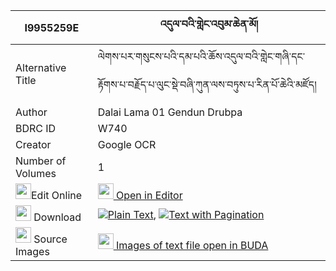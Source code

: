 |I9955259E|འདུལ་བའི་གླེང་འབུམ་ཆེན་མོ། 
| --- | --- 
|Alternative Title |ལེགས་པར་གསུངས་པའི་དམ་པའི་ཆོས་འདུལ་བའི་གླེང་གཞི་དང་རྟོགས་པ་བརྗོད་པ་ལུང་སྡེ་བཞི་ཀུན་ལས་བཏུས་པ་རིན་པོ་ཆེའི་མཛོད།
|Author| Dalai Lama 01 Gendun Drubpa
|BDRC ID | W740
|Creator | Google OCR
|Number of Volumes| 1
|<img width="25" src="https://img.icons8.com/color/25/000000/edit-property.png">Edit Online| [<img width="25" src="https://avatars.githubusercontent.com/u/45091458?s=200&v=4"> Open in Editor](http://editor.openpecha.org/I9955259E)
|<img width="25" src="https://img.icons8.com/fluent/48/000000/download-2.png"/>  Download | [![](https://img.icons8.com/color/20/000000/txt.png)Plain Text](https://github.com/Openpecha/I9955259E/releases/download/v1/dulwa_i_lengbum_chen_mo_plain_P00029.zip), [![](https://img.icons8.com/color/20/000000/txt.png)Text with Pagination](https://github.com/Openpecha/I9955259E/releases/download/v1/dulwa_i_lengbum_chen_mo_pages_P00029.zip)
|<img width="25" src="https://img.icons8.com/plasticine/100/000000/pictures-folder.png"/>  Source Images | [<img width="25" src="https://library.bdrc.io/icons/BUDA-small.svg"> Images of text file open in BUDA](https://library.bdrc.io/show/bdr:W740)